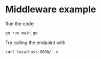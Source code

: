 # Middleware example

Run the code:
```
go run main.go
```

Try calling the endpoint with
```
curl localhost:8080/ -v
```
